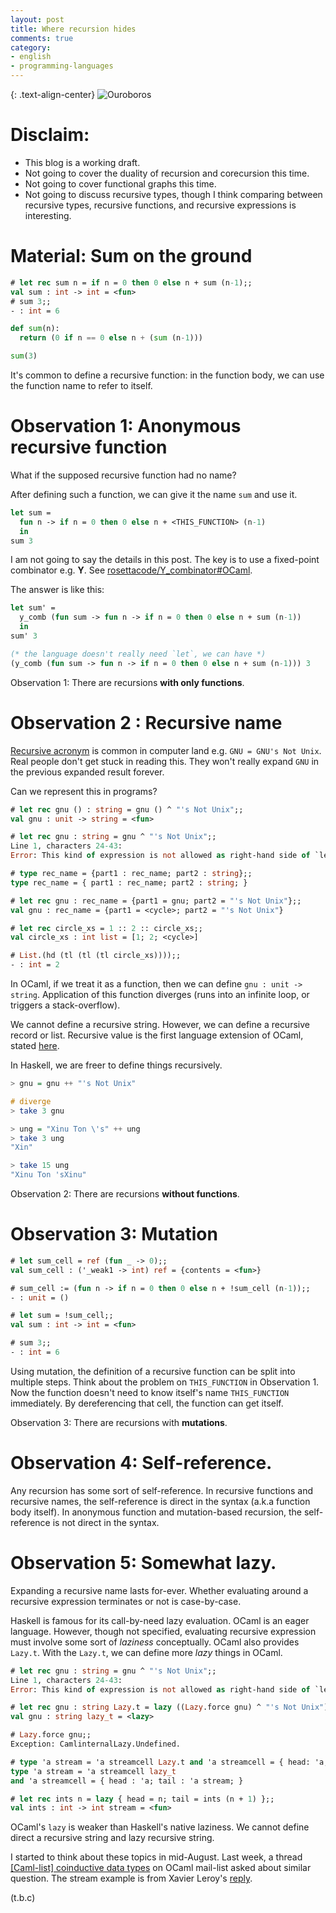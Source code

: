 ```yaml
---
layout: post
title: Where recursion hides
comments: true
category:
- english
- programming-languages
---
```


{: .text-align-center}
![Ouroboros](https://upload.wikimedia.org/wikipedia/commons/7/71/Serpiente_alquimica.jpg)

# Disclaim:

- This blog is a working draft.
- Not going to cover the duality of recursion and corecursion this time.
- Not going to cover functional graphs this time.
- Not going to discuss recursive types, though I think comparing between recursive types, recursive functions, and recursive expressions is interesting.

# Material: Sum on the ground

```ocaml
# let rec sum n = if n = 0 then 0 else n + sum (n-1);;
val sum : int -> int = <fun>
# sum 3;;
- : int = 6
```

```python
def sum(n):
  return (0 if n == 0 else n + (sum (n-1)))

sum(3)
```

It's common to define a recursive function: in the function body, we can use the function name to refer to itself.

# Observation 1: Anonymous recursive function

What if the supposed recursive function had no name?

After defining such a function, we can give it the name `sum` and use it.

<!-- $MDX skip -->
```ocaml
let sum =
  fun n -> if n = 0 then 0 else n + <THIS_FUNCTION> (n-1)
  in
sum 3
```

I am not going to say the details in this post. The key is to use a fixed-point combinator e.g. **Y**. See [rosettacode/Y_combinator#OCaml](https://rosettacode.org/wiki/Y_combinator#OCaml).

The answer is like this:

<!-- $MDX skip -->
```ocaml
let sum' =
  y_comb (fun sum -> fun n -> if n = 0 then 0 else n + sum (n-1))
  in
sum' 3

(* the language doesn't really need `let`, we can have *)
(y_comb (fun sum -> fun n -> if n = 0 then 0 else n + sum (n-1))) 3
```

Observation 1: There are recursions **with only functions**.

# Observation 2 : Recursive name

[Recursive acronym](https://en.wikipedia.org/wiki/Recursive_acronym) is common in computer land e.g. `GNU = GNU's Not Unix`. Real people don't get stuck in reading this. They won't really expand `GNU` in the previous expanded result forever.

Can we represent this in programs?

```ocaml
# let rec gnu () : string = gnu () ^ "'s Not Unix";;
val gnu : unit -> string = <fun>

# let rec gnu : string = gnu ^ "'s Not Unix";;
Line 1, characters 24-43:
Error: This kind of expression is not allowed as right-hand side of `let rec'

# type rec_name = {part1 : rec_name; part2 : string};;
type rec_name = { part1 : rec_name; part2 : string; }

# let rec gnu : rec_name = {part1 = gnu; part2 = "'s Not Unix"};;
val gnu : rec_name = {part1 = <cycle>; part2 = "'s Not Unix"}

# let rec circle_xs = 1 :: 2 :: circle_xs;;
val circle_xs : int list = [1; 2; <cycle>]

# List.(hd (tl (tl (tl circle_xs))));;
- : int = 2
```

In OCaml, if we treat it as a function, then we can define `gnu : unit -> string`. Application of this function diverges (runs into an infinite loop, or triggers a stack-overflow). 

We cannot define a recursive string. However, we can define a recursive record or list. Recursive value is the first language extension of OCaml, stated [here](https://v2.ocaml.org/manual/letrecvalues.html).

In Haskell, we are freer to define things recursively.

```haskell
> gnu = gnu ++ "'s Not Unix"

# diverge
> take 3 gnu

> ung = "Xinu Ton \'s" ++ ung
> take 3 ung
"Xin"

> take 15 ung
"Xinu Ton 'sXinu"
```

Observation 2: There are recursions **without functions**.

# Observation 3: Mutation

```ocaml
# let sum_cell = ref (fun _ -> 0);;
val sum_cell : ('_weak1 -> int) ref = {contents = <fun>}

# sum_cell := (fun n -> if n = 0 then 0 else n + !sum_cell (n-1));;
- : unit = ()

# let sum = !sum_cell;;
val sum : int -> int = <fun>

# sum 3;;
- : int = 6
```

Using mutation, the definition of a recursive function can be split into multiple steps. Think about the problem on `THIS_FUNCTION` in Observation 1. Now the function doesn't need to know itself's name `THIS_FUNCTION` immediately. By dereferencing that cell, the function can get itself.

Observation 3: There are recursions with **mutations**.

# Observation 4: Self-reference.

Any recursion has some sort of self-reference. In recursive functions and recursive names, the self-reference is direct in the syntax (a.k.a function body itself). In anonymous function and mutation-based recursion, the self-reference is not direct in the syntax.

# Observation 5: Somewhat lazy.

Expanding a recursive name lasts for-ever. Whether evaluating around a recursive expression terminates or not is case-by-case.

Haskell is famous for its call-by-need lazy evaluation. OCaml is an eager language. However, though not specified, evaluating recursive expression must involve some sort of _laziness_ conceptually. OCaml also provides `Lazy.t`. With the `Lazy.t`, we can define more _lazy_ things in OCaml. 

```ocaml
# let rec gnu : string = gnu ^ "'s Not Unix";;
Line 1, characters 24-43:
Error: This kind of expression is not allowed as right-hand side of `let rec'

# let rec gnu : string Lazy.t = lazy ((Lazy.force gnu) ^ "'s Not Unix");;
val gnu : string lazy_t = <lazy>

# Lazy.force gnu;;
Exception: CamlinternalLazy.Undefined.

# type 'a stream = 'a streamcell Lazy.t and 'a streamcell = { head: 'a; tail: 'a stream };;
type 'a stream = 'a streamcell lazy_t
and 'a streamcell = { head : 'a; tail : 'a stream; }

# let rec ints n = lazy { head = n; tail = ints (n + 1) };;
val ints : int -> int stream = <fun>
```

OCaml's `lazy` is weaker than Haskell's native laziness. We cannot define direct a recursive string and lazy recursive string.

I started to think about these topics in mid-August. Last week, a thread [[Caml-list] coinductive data types](https://sympa.inria.fr/sympa/arc/caml-list/2022-08/msg00007.html) on OCaml mail-list asked about similar question. The stream example is from Xavier Leroy's [reply](https://sympa.inria.fr/sympa/arc/caml-list/2022-08/msg00010.html).

(t.b.c)
